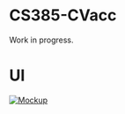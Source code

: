 # CS385-CVacc
Work in progress.


# UI
[![Mockup](https://i.imgur.com/sMWiFxW.gif)](https://i.imgur.com/sMWiFxW.gif)
